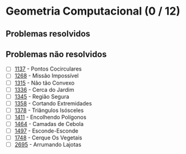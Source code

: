 # Geometria Computacional (0 / 12)



## Problemas resolvidos


## Problemas não resolvidos

  - [ ]  [1137](https://www.urionlinejudge.com.br/judge/pt/problems/view/1137) - Pontos Cocirculares
  - [ ]  [1268](https://www.urionlinejudge.com.br/judge/pt/problems/view/1268) - Missão Impossível
  - [ ]  [1315](https://www.urionlinejudge.com.br/judge/pt/problems/view/1315) - Não tão Convexo
  - [ ]  [1336](https://www.urionlinejudge.com.br/judge/pt/problems/view/1336) - Cerca do Jardim
  - [ ]  [1345](https://www.urionlinejudge.com.br/judge/pt/problems/view/1345) - Região Segura
  - [ ]  [1358](https://www.urionlinejudge.com.br/judge/pt/problems/view/1358) - Cortando Extremidades
  - [ ]  [1378](https://www.urionlinejudge.com.br/judge/pt/problems/view/1378) - Triângulos Isósceles
  - [ ]  [1411](https://www.urionlinejudge.com.br/judge/pt/problems/view/1411) - Encolhendo Polígonos
  - [ ]  [1464](https://www.urionlinejudge.com.br/judge/pt/problems/view/1464) - Camadas de Cebola
  - [ ]  [1497](https://www.urionlinejudge.com.br/judge/pt/problems/view/1497) - Esconde-Esconde
  - [ ]  [1748](https://www.urionlinejudge.com.br/judge/pt/problems/view/1748) - Cerque Os Vegetais
  - [ ]  [2695](https://www.urionlinejudge.com.br/judge/pt/problems/view/2695) - Arrumando Lajotas